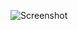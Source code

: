 ![Screenshot](https://raw.githubusercontent.com/Cryakl/Ultimate-RAT-Collection/refs/heads/main/RemoteShut/Remoteshut1.2/Screenshot.png)
